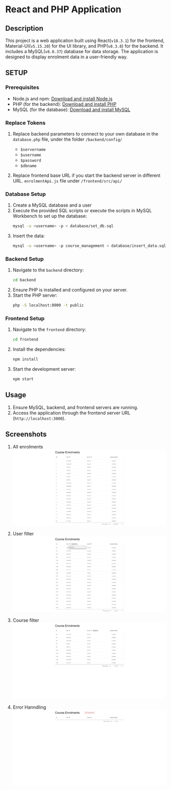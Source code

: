 # React and PHP Application

## Description
This project is a web application built using React(`v18.3.1`) for the frontend, Material-UI(`v5.15.20`) for the UI library, and PHP(`v8.3.8`) for the backend. It includes a MySQL(`v8.0.37`) database for data storage. The application is designed to display enrolment data in a user-friendly way.

## SETUP

### Prerequisites
- Node.js and npm: [Download and install Node.js](https://nodejs.org/)
- PHP (for the backend): [Download and install PHP](https://www.php.net/)
- MySQL (for the database): [Download and install MySQL](https://www.mysql.com/)

### Replace Tokens
1. Replace backend parameters to connect to your own database in the `database.php` file, under the folder `/backend/config/`
    - `$servername`
    - `$username`
    - `$password`
    - `$dbname`

2. Replace frontend base URL if you start the backend server in different URL. `enrolmentApi.js` file under `/frontend/src/api/`

### Database Setup
1. Create a MySQL database and a user
2. Execute the provided SQL scripts or execute the scripts in MySQL Workbench to set up the database:
    ```bash
    mysql -u <username> -p < database/set_db.sql
    ```
3. Insert the data:
    ```bash
    mysql -u <username> -p course_management < database/insert_data.sql
    ```

### Backend Setup
1. Navigate to the `backend` directory:
    ```bash
    cd backend
    ```
2. Ensure PHP is installed and configured on your server.
3. Start the PHP server:
    ```bash
    php -S localhost:8000 -t public
    ```

### Frontend Setup
1. Navigate to the `frontend` directory:
    ```bash
    cd frontend
    ```
2. Install the dependencies:
    ```bash
    npm install
    ```
3. Start the development server:
    ```bash
    npm start
    ```

## Usage
1. Ensure MySQL, backend, and frontend servers are running.
2. Access the application through the frontend server URL (`http://localhost:3000`).


## Screenshots
1. All enrolments
![Screenshot 1](document/Screenshot%201.png)

2. User filter
![Screenshot 2](document/Screenshot%202.png)

3. Course filter
![Screenshot 3](document/Screenshot%203.png)

4. Error Hanndling
![Screenshot 4](document/Screenshot%204.png)